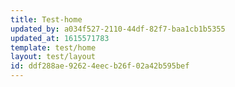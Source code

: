 ```yaml
---
title: Test-home
updated_by: a034f527-2110-44df-82f7-baa1cb1b5355
updated_at: 1615571783
template: test/home
layout: test/layout
id: ddf288ae-9262-4eec-b26f-02a42b595bef
---
```

